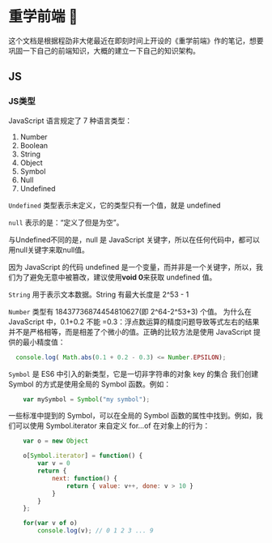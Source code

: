 # 重学前端 :green_apple:

这个文档是根据程劭非大佬最近在即刻时间上开设的《重学前端》作的笔记，想要巩固一下自己的前端知识，大概的建立一下自己的知识架构。

## JS

### JS类型
JavaScript 语言规定了 7 种语言类型：
1. Number
2. Boolean
3. String 
4. Object
5. Symbol
6. Null
7. Undefined

`Undefined` 类型表示未定义，它的类型只有一个值，就是 undefined

`null` 表示的是：“定义了但是为空”。

与Undefined不同的是，null 是 JavaScript 关键字，所以在任何代码中，都可以用null关键字来取null值。

因为 JavaScript 的代码 undefined 是一个变量，而并非是一个关键字，所以，我们为了避免无意中被篡改，建议使用**void 0**来获取 undefined 值。

`String` 用于表示文本数据。String 有最大长度是 2^53 - 1

`Number` 类型有 18437736874454810627(即 2^64-2^53+3) 个值。
为什么在 JavaScript 中，0.1+0.2 不能 =0.3：浮点数运算的精度问题导致等式左右的结果并不是严格相等，而是相差了个微小的值。正确的比较方法是使用 JavaScript 提供的最小精度值：
```js
  console.log( Math.abs(0.1 + 0.2 - 0.3) <= Number.EPSILON);

```

`Symbol` 是 ES6 中引入的新类型，它是一切非字符串的对象 key 的集合
我们创建 Symbol 的方式是使用全局的 Symbol 函数。例如：
```js
    var mySymbol = Symbol("my symbol");
```
一些标准中提到的 Symbol，可以在全局的 Symbol 函数的属性中找到。例如，我们可以使用 Symbol.iterator 来自定义 for…of 在对象上的行为：
```js
    var o = new Object

    o[Symbol.iterator] = function() {
        var v = 0
        return {
            next: function() {
                return { value: v++, done: v > 10 }
            }
        }        
    };

    for(var v of o) 
        console.log(v); // 0 1 2 3 ... 9

```







